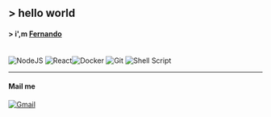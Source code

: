 ## > hello world
#### > i',m [Fernando](https://linkedin.com/in/fsuares)<br></br>


![NodeJS](https://img.shields.io/badge/node.js-6DA55F?style=for-the-badge&logo=node.js&logoColor=white) ![React](https://img.shields.io/badge/react-%2320232a.svg?style=for-the-badge&logo=react&logoColor=%2361DAFB)![Docker](https://img.shields.io/badge/docker-%230db7ed.svg?style=for-the-badge&logo=docker&logoColor=white) ![Git](https://img.shields.io/badge/git-%23F05033.svg?style=for-the-badge&logo=git&logoColor=white) ![Shell Script](https://img.shields.io/badge/shell_script-%23121011.svg?style=for-the-badge&logo=gnu-bash&logoColor=white)
___
 #### Mail me 
 [![Gmail](https://img.shields.io/badge/Gmail-D14836?style=for-the-badge&logo=gmail&logoColor=white)](mailto:contato.fsuares@gmail.com) <!--[![Linkedin](https://img.shields.io/badge/linkedin-%230077B5.svg?style=for-the-badge&logo=linkedin&logoColor=white)](https://linkedin.com/in/fsuares)-->
